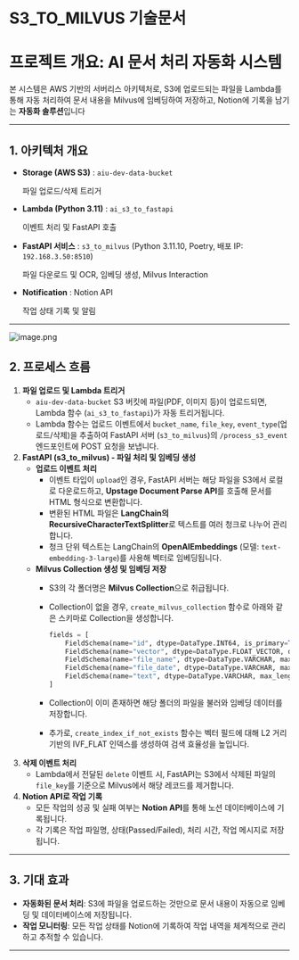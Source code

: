 # S3_TO_MILVUS 기술문서

# 프로젝트 개요: AI 문서 처리 자동화 시스템

본 시스템은 AWS 기반의 서버리스 아키텍처로, S3에 업로드되는 파일을 Lambda를 통해 자동 처리하여 문서 내용을 Milvus에 임베딩하여 저장하고, Notion에 기록을 남기는 **자동화 솔루션**입니다

---

## 1. 아키텍처 개요

- **Storage (AWS S3)** : `aiu-dev-data-bucket`
    
    파일 업로드/삭제 트리거
    
- **Lambda (Python 3.11)** : `ai_s3_to_fastapi`
    
    이벤트 처리 및 FastAPI 호출
    
- **FastAPI 서비스** : `s3_to_milvus` (Python 3.11.10, Poetry, 배포 IP: `192.168.3.50:8510`)
    
    파일 다운로드 및 OCR, 임베딩 생성, Milvus Interaction
    
- **Notification** : Notion API
    
    작업 상태 기록 및 알림
    

---

![image.png](https://prod-files-secure.s3.us-west-2.amazonaws.com/c72bdac6-4142-419d-b3d0-af38f7e67b91/912fed47-b754-417d-a1fc-d1daf4ad831b/image.png)

## 2. 프로세스 흐름

1. **파일 업로드 및 Lambda 트리거**
    - `aiu-dev-data-bucket` S3 버킷에 파일(PDF, 이미지 등)이 업로드되면, Lambda 함수 (`ai_s3_to_fastapi`)가 자동 트리거됩니다.
    - Lambda 함수는 업로드 이벤트에서 `bucket_name`, `file_key`, `event_type`(업로드/삭제)을 추출하여 FastAPI 서버 (`s3_to_milvus`)의 `/process_s3_event` 엔드포인트에 POST 요청을 보냅니다.
2. **FastAPI (s3_to_milvus) - 파일 처리 및 임베딩 생성**
    - **업로드 이벤트 처리**
        - 이벤트 타입이 `upload`인 경우, FastAPI 서버는 해당 파일을 S3에서 로컬로 다운로드하고, **Upstage Document Parse API**를 호출해 문서를 HTML 형식으로 변환합니다.
        - 변환된 HTML 파일은 **LangChain의 RecursiveCharacterTextSplitter**로 텍스트를 여러 청크로 나누어 관리합니다.
        - 청크 단위 텍스트는 LangChain의 **OpenAIEmbeddings** (모델: `text-embedding-3-large`)를 사용해 벡터로 임베딩됩니다.
    - **Milvus Collection 생성 및 임베딩 저장**
        - S3의 각 폴더명은 **Milvus Collection**으로 취급됩니다.
        - Collection이 없을 경우, `create_milvus_collection` 함수로 아래와 같은 스키마로 Collection을 생성합니다.
            
            ```python
            fields = [
                FieldSchema(name="id", dtype=DataType.INT64, is_primary=True, auto_id=True),
                FieldSchema(name="vector", dtype=DataType.FLOAT_VECTOR, dim=3072),
                FieldSchema(name="file_name", dtype=DataType.VARCHAR, max_length=255),
                FieldSchema(name="file_date", dtype=DataType.VARCHAR, max_length=255),
                FieldSchema(name="text", dtype=DataType.VARCHAR, max_length=65535)
            ]
            
            ```
            
        - Collection이 이미 존재하면 해당 폴더의 파일을 불러와 임베딩 데이터를 저장합니다.
        - 추가로, `create_index_if_not_exists` 함수는 벡터 필드에 대해 L2 거리 기반의 IVF_FLAT 인덱스를 생성하여 검색 효율성을 높입니다.
3. **삭제 이벤트 처리**
    - Lambda에서 전달된 `delete` 이벤트 시, FastAPI는 S3에서 삭제된 파일의 `file_key`를 기준으로 Milvus에서 해당 레코드를 제거합니다.
4. **Notion API로 작업 기록**
    - 모든 작업의 성공 및 실패 여부는 **Notion API**를 통해 노션 데이터베이스에 기록됩니다.
    - 각 기록은 작업 파일명, 상태(Passed/Failed), 처리 시간, 작업 메시지로 저장됩니다.

---

## 3. 기대 효과

- **자동화된 문서 처리**: S3에 파일을 업로드하는 것만으로 문서 내용이 자동으로 임베딩 및 데이터베이스에 저장됩니다.
- **작업 모니터링**: 모든 작업 상태를 Notion에 기록하여 작업 내역을 체계적으로 관리하고 추적할 수 있습니다.

---

